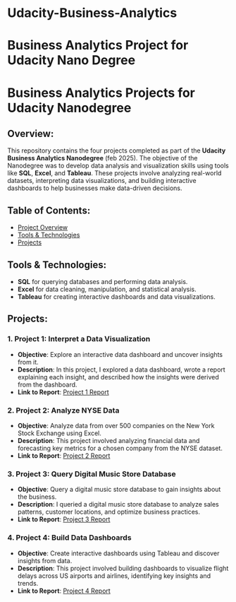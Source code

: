 # Udacity-Business-Analytics
# Business Analytics Project for Udacity Nano Degree
# Business Analytics Projects for Udacity Nanodegree

## Overview:
This repository contains the four projects completed as part of the **Udacity Business Analytics Nanodegree** (feb 2025). The objective of the Nanodegree was to develop data analysis and visualization skills using tools like **SQL**, **Excel**, and **Tableau**. These projects involve analyzing real-world datasets, interpreting data visualizations, and building interactive dashboards to help businesses make data-driven decisions.

## Table of Contents:
- [Project Overview](#overview)
- [Tools & Technologies](#tools-and-technologies)
- [Projects](#projects)

## Tools & Technologies:
- **SQL** for querying databases and performing data analysis.
- **Excel** for data cleaning, manipulation, and statistical analysis.
- **Tableau** for creating interactive dashboards and data visualizations.
  

## Projects:

### 1. **Project 1: Interpret a Data Visualization**
   - **Objective**: Explore an interactive data dashboard and uncover insights from it.
   - **Description**: In this project, I explored a data dashboard, wrote a report explaining each insight, and described how the insights were derived from the dashboard.
   - **Link to Report**: [Project 1 Report](Udacity-Business-Analytics\Project-1\MalariaInAfrica-Data-intercept-report)

### 2. **Project 2: Analyze NYSE Data**
   - **Objective**: Analyze data from over 500 companies on the New York Stock Exchange using Excel.
   - **Description**: This project involved analyzing financial data and forecasting key metrics for a chosen company from the NYSE dataset.
   - **Link to Report**: [Project 2 Report](Udacity-Business-Analytics\Project-2\nyse-data-report)

### 3. **Project 3: Query Digital Music Store Database**
   - **Objective**: Query a digital music store database to gain insights about the business.
   - **Description**: I queried a digital music store database to analyze sales patterns, customer locations, and optimize business practices.
   - **Link to Report**: [Project 3 Report](Udacity-Business-Analytics\Project-3\sql-project)

  

### 4. **Project 4: Build Data Dashboards**
   - **Objective**: Create interactive dashboards using Tableau and discover insights from data.
   - **Description**: This project involved building dashboards to visualize flight delays across US airports and airlines, identifying key insights and trends.
   - **Link to Report**: [Project 4 Report](Udacity-Business-Analytics\Project-4\delay-flights-tabluea)



